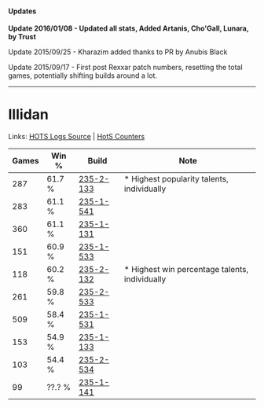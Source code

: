 #### Updates
**Update 2016/01/08 - Updated all stats, Added Artanis, Cho'Gall, Lunara, by Trust**

Update 2015/09/25 - Kharazim added thanks to PR by Anubis Black

Update 2015/09/17 - First post Rexxar patch numbers, resetting the total games, potentially shifting builds around a lot.

***

# Illidan

Links: [HOTS Logs Source](https://www.hotslogs.com/Sitewide/HeroDetails?Hero=Illidan) | [HotS Counters](http://hotscounters.com/#/hero/Illidan)

Games  | Win %  | Build     | Note
-----  | -----  | -----     | ----
287    | 61.7 % | [235-2-133](http://www.heroesfire.com/hots/talent-calculator/illidan#l7g5) | * Highest popularity talents, individually
283    | 61.1 % | [235-1-541](http://www.heroesfire.com/hots/talent-calculator/illidan#l7Wr) | 
360    | 61.1 % | [235-1-131](http://www.heroesfire.com/hots/talent-calculator/illidan#l7QR) | 
151    | 60.9 % | [235-1-533](http://www.heroesfire.com/hots/talent-calculator/illidan#l7Wj) | 
118    | 60.2 % | [235-2-132](http://www.heroesfire.com/hots/talent-calculator/illidan#l7g4) | * Highest win percentage talents, individually
261    | 59.8 % | [235-2-533](http://www.heroesfire.com/hots/talent-calculator/illidan#l7mL) | 
509    | 58.4 % | [235-1-531](http://www.heroesfire.com/hots/talent-calculator/illidan#l7Wh) | 
153    | 54.9 % | [235-1-133](http://www.heroesfire.com/hots/talent-calculator/illidan#l7QT) | 
103    | 54.4 % | [235-2-534](http://www.heroesfire.com/hots/talent-calculator/illidan#l7mM) | 
99     | ??.? % | [235-1-141](http://www.heroesfire.com/hots/talent-calculator/illidan#l7Qb) | 
